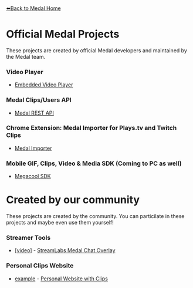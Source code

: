 [⬅️Back to Medal Home](https://medal.tv)

# Official Medal Projects

These projects are created by official Medal developers and maintained by the Medal team.

### Video Player

  * [Embedded Video Player](/player)
  
### Medal Clips/Users API
 
  * [Medal REST API](/api)
  
### Chrome Extension: Medal Importer for Plays.tv and Twitch Clips
 
  * [Medal Importer](https://medalsupport.zendesk.com/hc/en-us/articles/360039343453)
  
### Mobile GIF, Clips, Video & Media SDK (Coming to PC as well)
 
  * [Megacool SDK](https://megacool.co)
  
# Created by our community

These projects are created by the community. You can particilate in these projects and maybe even use them yourself!
  
### Streamer Tools

  * [[video]](https://www.youtube.com/watch?v=q2mIDQ8BcW4) - [StreamLabs Medal Chat Overlay](https://github.com/camalot/chatbot-medaloverlay)
  
### Personal Clips Website

  * [example](https://twitter.com/ModestTim/status/1250691785526931456) - [Personal Website with Clips](https://github.com/TimothyCole/tim.rip)

  



